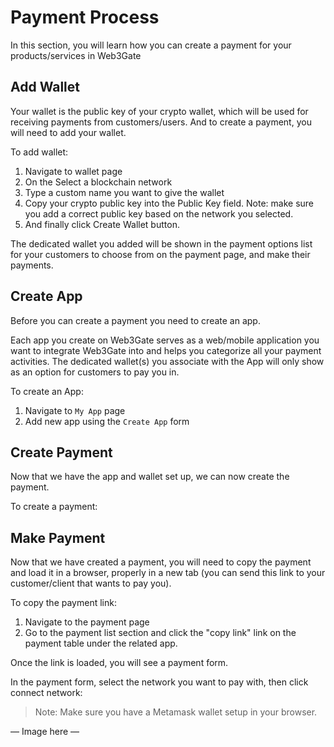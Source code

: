 # Payment Process

In this section, you will learn how you can create a payment for your products/services in Web3Gate

## Add Wallet

Your wallet is the public key of your crypto wallet, which will be used for receiving payments from customers/users. And to create a payment, you will need to add your wallet.

To add wallet:

1. Navigate to wallet page
2. On the Select a blockchain network
3. Type a custom name you want to give the wallet
4. Copy your crypto public key into the Public Key field. Note: make sure you add a correct public key based on the network you selected.
5. And finally click Create Wallet button.

The dedicated wallet you added will be shown in the payment options list for your customers to choose from on the payment page, and make their payments.

## Create App

Before you can create a payment you need to create an app. 

Each app you create on Web3Gate serves as a web/mobile application you want to integrate Web3Gate into and helps you categorize all your payment activities. The dedicated wallet(s) you associate with the App will only show as an option for customers to pay you in.

To create an App:

1. Navigate to `My App` page
2. Add new app using the `Create App` form

## Create Payment

Now that we have the app and wallet set up, we can now create the payment.

To create a payment:

## Make Payment

Now that we have created a payment, you will need to copy the payment and load it in a browser, properly in a new tab (you can send this link to your customer/client that wants to pay you).

To copy the payment link:

1. Navigate to the payment page
2. Go to the payment list section and click the "copy link" link on the payment table under the related app.

Once the link is loaded, you will see a payment form. 

In the payment form, select the network you want to pay with, then click connect network:

>Note: Make sure you have a Metamask wallet setup in your browser.

— Image here —
